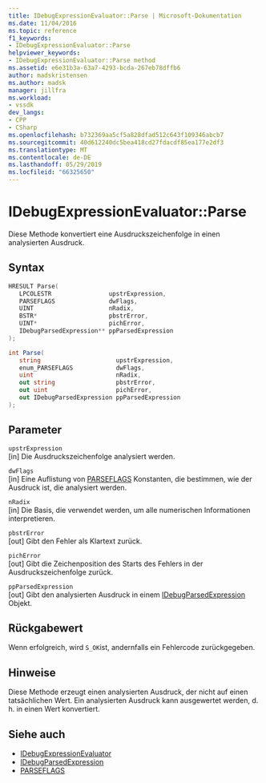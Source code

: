 ```yaml
---
title: IDebugExpressionEvaluator::Parse | Microsoft-Dokumentation
ms.date: 11/04/2016
ms.topic: reference
f1_keywords:
- IDebugExpressionEvaluator::Parse
helpviewer_keywords:
- IDebugExpressionEvaluator::Parse method
ms.assetid: e6e31b3a-63a7-4293-bcda-267eb78dffb6
author: madskristensen
ms.author: madsk
manager: jillfra
ms.workload:
- vssdk
dev_langs:
- CPP
- CSharp
ms.openlocfilehash: b732369aa5cf5a828dfad512c643f109346abcb7
ms.sourcegitcommit: 40d612240dc5bea418cd27fdacdf85ea177e2df3
ms.translationtype: MT
ms.contentlocale: de-DE
ms.lasthandoff: 05/29/2019
ms.locfileid: "66325650"
---
```

# <a name="idebugexpressionevaluatorparse"></a>IDebugExpressionEvaluator::Parse
Diese Methode konvertiert eine Ausdruckszeichenfolge in einen analysierten Ausdruck.

## <a name="syntax"></a>Syntax

```cpp
HRESULT Parse( 
   LPCOLESTR                upstrExpression,
   PARSEFLAGS               dwFlags,
   UINT                     nRadix,
   BSTR*                    pbstrError,
   UINT*                    pichError,
   IDebugParsedExpression** ppParsedExpression
);
```

```csharp
int Parse(
   string                     upstrExpression,
   enum_PARSEFLAGS            dwFlags,
   uint                       nRadix,
   out string                 pbstrError,
   out uint                   pichError,
   out IDebugParsedExpression ppParsedExpression
);
```

## <a name="parameters"></a>Parameter
`upstrExpression`\
[in] Die Ausdruckszeichenfolge analysiert werden.

`dwFlags`\
[in] Eine Auflistung von [PARSEFLAGS](../../../extensibility/debugger/reference/parseflags.md) Konstanten, die bestimmen, wie der Ausdruck ist, die analysiert werden.

`nRadix`\
[in] Die Basis, die verwendet werden, um alle numerischen Informationen interpretieren.

`pbstrError`\
[out] Gibt den Fehler als Klartext zurück.

`pichError`\
[out] Gibt die Zeichenposition des Starts des Fehlers in der Ausdruckszeichenfolge zurück.

`ppParsedExpression`\
[out] Gibt den analysierten Ausdruck in einem [IDebugParsedExpression](../../../extensibility/debugger/reference/idebugparsedexpression.md) Objekt.

## <a name="return-value"></a>Rückgabewert
 Wenn erfolgreich, wird `S_OK`ist, andernfalls ein Fehlercode zurückgegeben.

## <a name="remarks"></a>Hinweise
 Diese Methode erzeugt einen analysierten Ausdruck, der nicht auf einen tatsächlichen Wert. Ein analysierten Ausdruck kann ausgewertet werden, d. h. in einen Wert konvertiert.

## <a name="see-also"></a>Siehe auch
- [IDebugExpressionEvaluator](../../../extensibility/debugger/reference/idebugexpressionevaluator.md)
- [IDebugParsedExpression](../../../extensibility/debugger/reference/idebugparsedexpression.md)
- [PARSEFLAGS](../../../extensibility/debugger/reference/parseflags.md)